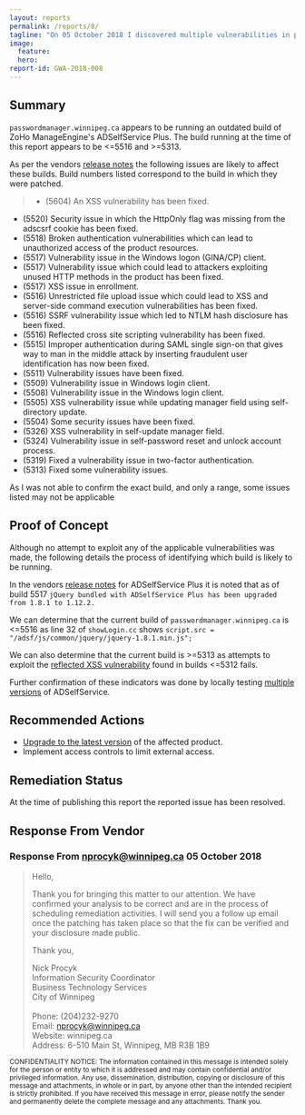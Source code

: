 ```yaml
---
layout: reports
permalink: /reports/8/
tagline: "On 05 October 2018 I discovered multiple vulnerabilities in passwordmanager.winnipeg.ca"
image:
  feature:
  hero:
report-id: GWA-2018-008
---
```


## Summary

`passwordmanager.winnipeg.ca` appears to be running an outdated build of ZoHo ManageEngine's ADSelfService Plus. The build running at the time of this report appears to be <=5516 and >=5313.

As per the vendors [release notes](https://www.manageengine.com/products/self-service-password/release-notes.html) the following issues are likely to affect these builds. Build numbers listed correspond to the build in which they were patched.

>- (5604) An XSS vulnerability has been fixed.
- (5520) Security issue in which the HttpOnly flag was missing from the adscsrf cookie has been fixed.
- (5518) Broken authentication vulnerabilities which can lead to unauthorized access of the product resources.
- (5517) Vulnerability issue in the Windows logon (GINA/CP) client.
- (5517) Vulnerability issue which could lead to attackers exploiting unused HTTP methods in the product has been fixed.
- (5517) XSS issue in enrollment.
- (5516) Unrestricted file upload issue which could lead to XSS and server-side command execution vulnerabilities has been fixed.
- (5516) SSRF vulnerability issue which led to NTLM hash disclosure has been fixed.
- (5516) Reflected cross site scripting vulnerability has been fixed.
- (5515) Improper authentication during SAML single sign-on that gives way to man in the middle attack by inserting fraudulent user identification has now been fixed.
- (5511) Vulnerability issues have been fixed.
- (5509) Vulnerability issue in Windows login client.
- (5508) Vulnerability issue in the Windows login client.
- (5505) XSS vulnerability issue while updating manager field using self-directory update.
- (5504) Some security issues have been fixed.
- (5326) XSS vulnerability in self-update manager field.
- (5324) Vulnerability issue in self-password reset and unlock account process.
- (5319) Fixed a vulnerability issue in two-factor authentication.
- (5313) Fixed some vulnerability issues.

As I was not able to confirm the exact build, and only a range, some issues listed may not be applicable

## Proof of Concept
Although no attempt to exploit any of the applicable vulnerabilities was made, the following details the process of identifying which build is likely to be running.

In the vendors [release notes](https://www.manageengine.com/products/self-service-password/release-notes.html) for ADSelfService Plus it is noted that as of build 5517 `jQuery bundled with ADSelfService Plus has been upgraded from 1.8.1 to 1.12.2.`

We can determine that the current build of `passwordmanager.winnipeg.ca` is <=5516 as line 32 of `showLogin.cc` shows `script.src = "/adsf/js/common/jquery/jquery-1.8.1.min.js";`

We can also determine that the current build is >=5313 as attempts to exploit the [reflected XSS vulnerability](https://dl.packetstormsecurity.net/1606-exploits/messp-xss.txt) found in builds <=5312 fails.

Further confirmation of these indicators was done by locally testing [multiple versions](http://archives.manageengine.com/self-service-password/) of ADSelfService.

## Recommended Actions

 - [Upgrade to the latest version](https://www.manageengine.com/products/self-service-password/service-pack.html) of the affected product.
 - Implement access controls to limit external access.

## Remediation Status

At the time of publishing this report the reported issue has been resolved.

## Response From Vendor

### Response From nprocyk@winnipeg.ca 05 October 2018
>Hello,
>
>Thank you for bringing this matter to our attention. We have confirmed your analysis to be correct and are in the process of scheduling remediation activities.  I will send you a follow up email once the patching has taken place so that the fix can be verified and your disclosure made public.
>
>Thank you,
>
>Nick Procyk <br>
>Information Security Coordinator <br>
Business Technology Services <br>
City of Winnipeg <br><br>
Phone: (204)232-9270 <br>
Email: nprocyk@winnipeg.ca <br>
Website: winnipeg.ca <br>
Address: 6-510 Main St, Winnipeg, MB R3B 1B9 <br>
>
<small>CONFIDENTIALITY NOTICE: The information contained in this message is intended solely for the person or entity to which it is addressed and may contain confidential and/or privileged information. Any use, dissemination, distribution, copying or disclosure of this message and attachments, in whole or in part, by anyone other than the intended recipient is strictly prohibited. If you have received this message in error, please notify the sender and permanently delete the complete message and any attachments. Thank you.</small>
